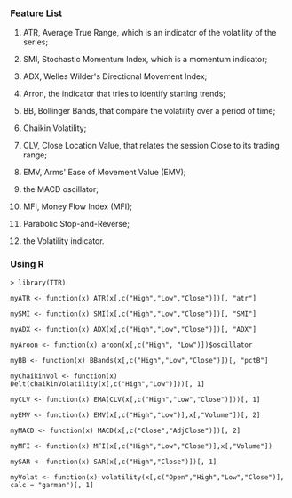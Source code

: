### Feature List

1. ATR, Average True Range, which is an indicator of the volatility of the series;

2. SMI, Stochastic Momentum Index, which is a momentum indicator; 

3. ADX, Welles Wilder's Directional Movement Index; 

4. Arron, the indicator that tries to identify starting trends; 

5. BB, Bollinger Bands, that compare the volatility over a period of time; 

6. Chaikin Volatility; 

7. CLV, Close Location Value, that relates the session Close to its trading range; 

8. EMV, Arms' Ease of Movement Value (EMV); 

9. the MACD oscillator; 

10. MFI, Money Flow Index (MFI);

11. Parabolic Stop-and-Reverse; 

12. the Volatility indicator.


### Using R
~~~
> library(TTR)

myATR <- function(x) ATR(x[,c("High","Low","Close")])[, "atr"]
 
mySMI <- function(x) SMI(x[,c("High","Low","Close")])[, "SMI"]
 
myADX <- function(x) ADX(x[,c("High","Low","Close")])[, "ADX"]
 
myAroon <- function(x) aroon(x[,c("High", "Low")])$oscillator
 
myBB <- function(x) BBands(x[,c("High","Low","Close")])[, "pctB"]
 
myChaikinVol <- function(x) Delt(chaikinVolatility(x[,c("High","Low")]))[, 1]

myCLV <- function(x) EMA(CLV(x[,c("High","Low","Close")]))[, 1]
 
myEMV <- function(x) EMV(x[,c("High","Low")],x[,"Volume"])[, 2]
 
myMACD <- function(x) MACD(x[,c("Close","AdjClose")])[, 2]
 
myMFI <- function(x) MFI(x[,c("High","Low","Close")],x[,"Volume"])
 
mySAR <- function(x) SAR(x[,c("High","Close")])[, 1]
 
myVolat <- function(x) volatility(x[,c("Open","High","Low","Close")], calc = "garman")[, 1]
~~~

